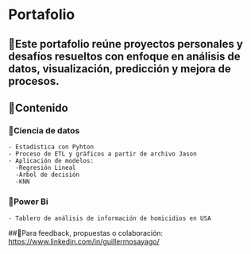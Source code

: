 # Portafolio

## 🎯Este portafolio reúne proyectos personales y desafíos resueltos con enfoque en análisis de datos, visualización, predicción y mejora de procesos.
## 🚀Contenido
  ### 📁Ciencia de datos
    - Estadistica con Pyhton
    - Proceso de ETL y gráficos a partir de archivo Jason
    - Aplicación de modelos:
      -Regresión Lineal
      -Árbol de decisión
      -KNN
   ### 📁Power Bi
    - Tablero de análisis de información de homicidios en USA
    
##🧠Para feedback, propuestas o colaboración: https://www.linkedin.com/in/guillermosayago/
